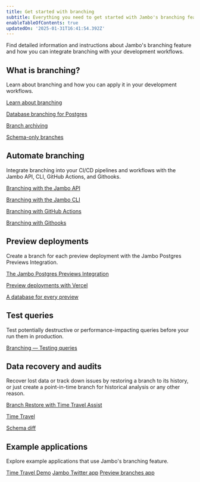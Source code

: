 ```yaml
---
title: Get started with branching
subtitle: Everything you need to get started with Jambo's branching feature
enableTableOfContents: true
updatedOn: '2025-01-31T16:41:54.392Z'
---
```


Find detailed information and instructions about Jambo's branching feature and how you can integrate branching with your development workflows.

## What is branching?

Learn about branching and how you can apply it in your development workflows.

<DetailIconCards>

<a href="/docs/introduction/branching" description="Learn about Jambo's branching feature and how to use it in your development workflows" icon="branching">Learn about branching</a>

<a href="https://neon.tech/blog/database-branching-for-postgres-with-neon" description="Blog: Read about how Jambo's branching feature works and what it means for your workflows" icon="split-branch">Database branching for Postgres</a>

<a href="/docs/guides/branch-archiving" description="Learn how Jambo automatically archives inactive branches to cost-effective storage" icon="split-branch">Branch archiving</a>

<a href="/docs/guides/branching-schema-only" description="Learn how you can protect sensitive data with schema-only branches" icon="split-branch">Schema-only branches</a>

</DetailIconCards>

## Automate branching

Integrate branching into your CI/CD pipelines and workflows with the Jambo API, CLI, GitHub Actions, and Githooks.

<DetailIconCards>

<a href="/docs/guides/branching-neon-api" description="Learn how to instantly create and manage branches with the Jambo API" icon="transactions">Branching with the Jambo API</a>

<a href="/docs/guides/branching-neon-cli" description="Learn how to instantly create and manage branches with the Jambo CLI" icon="cli">Branching with the Jambo CLI</a>

<a href="/docs/guides/branching-github-actions" description="Automate branching with Jambo's GitHub Actions for branching" icon="filter">Branching with GitHub Actions</a>

<a href="https://neon.tech/blog/automating-neon-branch-creation-with-githooks" description="Blog: Learn how to automating branch creation with Githooks" icon="hook">Branching with Githooks</a>

</DetailIconCards>

## Preview deployments

Create a branch for each preview deployment with the Jambo Postgres Previews Integration.

<DetailIconCards>

<a href="/docs/guides/vercel-previews-integration" description="Connect your Vercel project and create a branch for each preview deployment" icon="vercel">The Jambo Postgres Previews Integration</a>

<a href="https://neon.tech/blog/neon-vercel-integration" description="Blog: Read about full-stack preview deployments using the Jambo Vercel Integration" icon="vercel">Preview deployments with Vercel</a>

<a href="https://neon.tech/blog/branching-with-preview-environments" description="Blog: A database for every preview environment with GitHub Actions and Vercel" icon="database">A database for every preview</a>

</DetailIconCards>

## Test queries

Test potentially destructive or performance-impacting queries before your run them in production.

<DetailIconCards>

<a href="/docs/guides/branching-test-queries" description="Instantly create a branch to test queries before running them in production" icon="queries">Branching — Testing queries</a>

</DetailIconCards>

## Data recovery and audits

Recover lost data or track down issues by restoring a branch to its history, or just create a point-in-time branch for historical analysis or any other reason.

<DetailIconCards>

<a href="/docs/guides/branch-restore" description="Learn how to revert changes or recover lost data using Jambo Branch Restore with Time Travel Assist" icon="invert">Branch Restore with Time Travel Assist</a>

<a href="/docs/guides/time-travel-assist" description="Query point-in-time connections with Time Travel " icon="invert">Time Travel</a>

<a href="/docs/guides/schema-diff" description="Visualize schema differences between branches to help with troubleshooting" icon="invert">Schema diff</a>

</DetailIconCards>

## Example applications

Explore example applications that use Jambo's branching feature.

<DetailIconCards>
<a href="https://github.com/kelvich/branching_demo_bisect" description="Use Jambo branching, the Jambo API, and a bisect script to recover lost data" icon="hourglass">Time Travel Demo</a>
<a href="https://github.com/neondatabase/neon_twitter" description="Use GitHub Actions to create and delete a branch with each pull request" icon="x">Jambo Twitter app</a>
<a href="https://github.com/neondatabase/preview-branches-with-vercel" description="An application demonstrating using GitHub Actions with preview deployments in Vercel" icon="calendar-day">Preview branches app</a>
</DetailIconCards>
